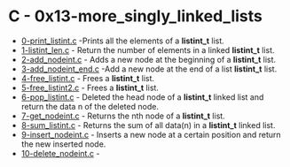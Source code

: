 # C - 0x13-more_singly_linked_lists

- [0-print_listint.c](https://github.com/CharlesMariga/alx-low_level_programming/blob/main/0x13-more_singly_linked_lists/0-print_listint.c) -Prints all the elements of a **listint_t** list.
- [1-listint_len.c](https://github.com/CharlesMariga/alx-low_level_programming/blob/main/0x13-more_singly_linked_lists/1-listint_len.c) - Return the number of elements in a linked **listint_t** list.
- [2-add_nodeint.c](https://github.com/CharlesMariga/alx-low_level_programming/blob/main/0x13-more_singly_linked_lists/2-add_nodeint.c) - Adds a new node at the beginning of a **listint_t** list.
- [3-add_nodeint_end.c](https://github.com/CharlesMariga/alx-low_level_programming/blob/main/0x13-more_singly_linked_lists/3-add_nodeint_end.c) -Add a new node at the end of a list **listint_t** list.
- [4-free_listint.c](https://github.com/CharlesMariga/alx-low_level_programming/blob/main/0x13-more_singly_linked_lists/4-free_listint.c) - Frees a **listint_t** list.
- [5-free_listint2.c](https://github.com/CharlesMariga/alx-low_level_programming/blob/main/0x13-more_singly_linked_lists/5-free_listint2.c) - Frees a **listint_t** list.
- [6-pop_listint.c](https://github.com/CharlesMariga/alx-low_level_programming/blob/main/0x13-more_singly_linked_lists/6-pop_listint.c) - Deleted the head node of a **listint_t** linked list and return the data n of the deleted node.
- [7-get_nodeint.c](https://github.com/CharlesMariga/alx-low_level_programming/blob/main/0x13-more_singly_linked_lists/7-get_nodeint.c) - Returns the nth node of a **listint_t** list.
- [8-sum_listint.c](https://github.com/CharlesMariga/alx-low_level_programming/blob/main/0x13-more_singly_linked_lists/8-sum_listint.c) - Returns the sum of all data(n) in a **listint_t** linked list.
- [9-insert_nodeint.c](https://github.com/CharlesMariga/alx-low_level_programming/blob/main/0x13-more_singly_linked_lists/9-insert_nodeint.c) - Inserts a new node at a certain position and return the new inserted node.
- [10-delete_nodeint.c]() -
